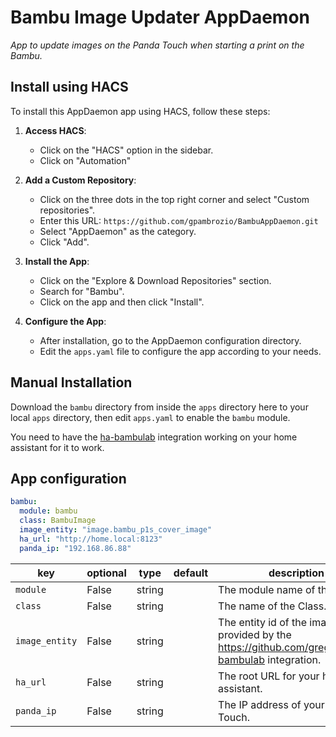 # Bambu Image Updater AppDaemon

_App to update images on the Panda Touch when starting a print on the Bambu._

  ## Install using HACS

  To install this AppDaemon app using HACS, follow these steps:

  1. **Access HACS**: 
     - Click on the "HACS" option in the sidebar.
     - Click on "Automation"

  2. **Add a Custom Repository**:
     - Click on the three dots in the top right corner and select "Custom repositories".
     - Enter this URL: `https://github.com/gpambrozio/BambuAppDaemon.git`
     - Select "AppDaemon" as the category.
     - Click "Add".

  4. **Install the App**:
     - Click on the "Explore & Download Repositories" section.
     - Search for "Bambu".
     - Click on the app and then click "Install".

  5. **Configure the App**:
     - After installation, go to the AppDaemon configuration directory.
     - Edit the `apps.yaml` file to configure the app according to your needs.

## Manual Installation

Download the `bambu` directory from inside the `apps` directory here to your local `apps` directory, then edit `apps.yaml` to enable the `bambu` module.

You need to have the [ha-bambulab](https://github.com/greghesp/ha-bambulab) integration working on your home assistant for it to work.

## App configuration

```yaml
bambu:
  module: bambu
  class: BambuImage
  image_entity: "image.bambu_p1s_cover_image"
  ha_url: "http://home.local:8123"
  panda_ip: "192.168.86.88"
```

key | optional | type | default | description
-- | -- | -- | -- | --
`module` | False | string | | The module name of the app.
`class` | False | string | | The name of the Class.
`image_entity` | False | string | | The entity id of the image provided by the https://github.com/greghesp/ha-bambulab integration.
`ha_url` | False | string | | The root URL for your home assistant.
`panda_ip` | False | string | | The IP address of your Panda Touch.
